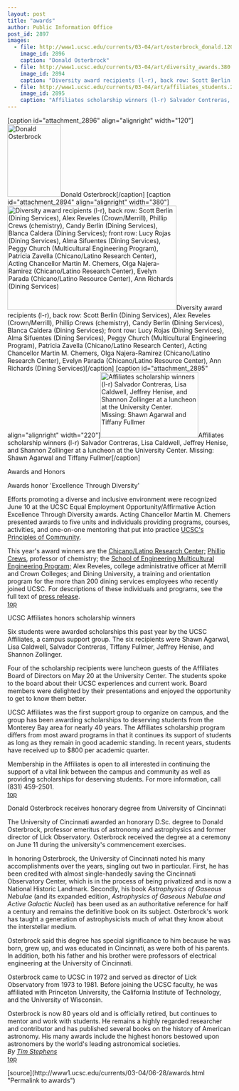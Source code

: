 ```yaml
---
layout: post
title: "awards"
author: Public Information Office
post_id: 2897
images:
  - file: http://www1.ucsc.edu/currents/03-04/art/osterbrock_donald.120.jpg
    image_id: 2896
    caption: "Donald Osterbrock"
  - file: http://www1.ucsc.edu/currents/03-04/art/diversity_awards.380.jpg
    image_id: 2894
    caption: "Diversity award recipients (l-r), back row: Scott Berlin (Dining Services), Alex Reveles (Crown/Merrill), Phillip Crews (chemistry), Candy Berlin (Dining Services), Blanca Caldera (Dining Services); front row: Lucy Rojas (Dining Services), Alma Sifuentes (Dining Services), Peggy Church (Multicultural Engineering Program), Patricia Zavella (Chicano/Latino Research Center), Acting Chancellor Martin M. Chemers, Olga Najera-Ramirez (Chicano/Latino Research Center), Evelyn Parada (Chicano/Latino Resource Center), Ann Richards (Dining Services)"
  - file: http://www1.ucsc.edu/currents/03-04/art/affiliates_students.220.jpg
    image_id: 2895
    caption: "Affiliates scholarship winners (l-r) Salvador Contreras, Lisa Caldwell, Jeffrey Henise, and Shannon Zollinger at a luncheon at the University Center. Missing: Shawn Agarwal and Tiffany Fullmer"
---
```


[caption id="attachment_2896" align="alignright" width="120"]<a href="http://localhost/mysite/wp-content/uploads/2004/06/osterbrock_donald.120.jpg"><img class="size-full wp-image-2896" src="http://localhost/mysite/wp-content/uploads/2004/06/osterbrock_donald.120.jpg" alt="Donald Osterbrock" width="120" height="163" /></a>Donald Osterbrock[/caption]
[caption id="attachment_2894" align="alignright" width="380"]<a href="http://localhost/mysite/wp-content/uploads/2004/06/diversity_awards.380.jpg"><img class="size-full wp-image-2894" src="http://localhost/mysite/wp-content/uploads/2004/06/diversity_awards.380.jpg" alt="Diversity award recipients (l-r), back row: Scott Berlin (Dining Services), Alex Reveles (Crown/Merrill), Phillip Crews (chemistry), Candy Berlin (Dining Services), Blanca Caldera (Dining Services); front row: Lucy Rojas (Dining Services), Alma Sifuentes (Dining Services), Peggy Church (Multicultural Engineering Program), Patricia Zavella (Chicano/Latino Research Center), Acting Chancellor Martin M. Chemers, Olga Najera-Ramirez (Chicano/Latino Research Center), Evelyn Parada (Chicano/Latino Resource Center), Ann Richards (Dining Services)" width="380" height="234" /></a>Diversity award recipients (l-r), back row: Scott Berlin (Dining Services), Alex Reveles (Crown/Merrill), Phillip Crews (chemistry), Candy Berlin (Dining Services), Blanca Caldera (Dining Services); front row: Lucy Rojas (Dining Services), Alma Sifuentes (Dining Services), Peggy Church (Multicultural Engineering Program), Patricia Zavella (Chicano/Latino Research Center), Acting Chancellor Martin M. Chemers, Olga Najera-Ramirez (Chicano/Latino Research Center), Evelyn Parada (Chicano/Latino Resource Center), Ann Richards (Dining Services)[/caption]
[caption id="attachment_2895" align="alignright" width="220"]<a href="http://localhost/mysite/wp-content/uploads/2004/06/affiliates_students.220.jpg"><img class="size-full wp-image-2895" src="http://localhost/mysite/wp-content/uploads/2004/06/affiliates_students.220.jpg" alt="Affiliates scholarship winners (l-r) Salvador Contreras, Lisa Caldwell, Jeffrey Henise, and Shannon Zollinger at a luncheon at the University Center. Missing: Shawn Agarwal and Tiffany Fullmer" width="220" height="147" /></a>Affiliates scholarship winners (l-r) Salvador Contreras, Lisa Caldwell, Jeffrey Henise, and Shannon Zollinger at a luncheon at the University Center. Missing: Shawn Agarwal and Tiffany Fullmer[/caption]
<p class="pagehead">
  Awards and Honors
</p>
<p>
  <span class="sectionhead"><a name="diversity" id="diversity"></a>Awards honor 'Excellence Through Diversity'</span><br>
</p>
<p>
  Efforts promoting a diverse and inclusive environment were recognized June 10 at the UCSC Equal Employment Opportunity/Affirmative Action Excellence Through Diversity awards. Acting Chancellor Martin M. Chemers presented awards to five units and individuals providing programs, courses, activities, and one-on-one mentoring that put into practice <a href="http://www.ucsc.edu/about/principles_community.asp">UCSC's Principles of Community</a>.
</p>
<p>
  This year's award winners are the <a href="http://www.lals.ucsc.edu/clrc/">Chicano/Latino Research Center;</a> <a href="http://www.chemistry.ucsc.edu/crews_p.html">Phillip Crews,</a> professor of chemistry; the <a href="http://mep.soe.ucsc.edu/">School of Engineering Multicultural Engineering Program;</a> Alex Reveles, college administrative officer at Merrill and Crown Colleges; and Dining University<b>,</b> a training and orientation program for the more than 200 dining services employees who recently joined UCSC. For descriptions of these individuals and programs, see the full text of <a href="http://www.ucsc.edu/news_events/press_releases/text.asp?pid=522">press release</a>.<br>
  <a href="#diversity">top</a>
</p>
<p>
  <span class="sectionhead"><a name="affiliates" id="affiliates"></a>UCSC Affiliates honors scholarship winners</span><br>
</p>
<p>
  Six students were awarded scholarships this past year by the UCSC Affiliates, a campus support group. The six recipients were Shawn Agarwal, Lisa Caldwell, Salvador Contreras, Tiffany Fullmer, Jeffrey Henise, and Shannon Zollinger.
</p>
<p>
  Four of the scholarship recipients were luncheon guests of the Affiliates Board of Directors on May 20 at the University Center. The students spoke to the board about their UCSC experiences and current work. Board members were delighted by their presentations and enjoyed the opportunity to get to know them better.<br>
</p>
<p>
  UCSC Affiliates was the first support group to organize on campus, and the group has been awarding scholarships to deserving students from the Monterey Bay area for nearly 40 years. The Affiliates scholarship program differs from most award programs in that it continues its support of students as long as they remain in good academic standing. In recent years, students have received up to $800 per academic quarter.<br>
</p>
<p>
  Membership in the Affiliates is open to all interested in continuing the support of a vital link between the campus and community as well as providing scholarships for deserving students. For more information, call (831) 459-2501.<br>
  <a href="#diversity">top</a>
</p>
<p>
  <span class="sectionhead"><a name="osterbrock" id="osterbrock"></a>Donald Osterbrock receives honorary degree from University of Cincinnati</span><br>
</p>
<p>
  The University of Cincinnati awarded an honorary D.Sc. degree to Donald Osterbrock, professor emeritus of astronomy and astrophysics and former director of Lick Observatory. Osterbrock received the degree at a ceremony on June 11 during the university's commencement exercises.<br>
</p>
<p>
  In honoring Osterbrock, the University of Cincinnati noted his many accomplishments over the years, singling out two in particular. First, he has been credited with almost single-handedly saving the Cincinnati Observatory Center, which is in the process of being privatized and is now a National Historic Landmark. Secondly, his book <i>Astrophysics of Gaseous Nebulae</i> (and its expanded edition, <i>Astrophysics of Gaseous Nebulae and Active Galactic Nuclei</i>) has been used as an authoritative reference for half a century and remains the definitive book on its subject. Osterbrock's work has taught a generation of astrophysicists much of what they know about the interstellar medium.<br>
</p>
<p>
  Osterbrock said this degree has special significance to him because he was born, grew up, and was educated in Cincinnati, as were both of his parents. In addition, both his father and his brother were professors of electrical engineering at the University of Cincinnati.<br>
</p>
<p>
  Osterbrock came to UCSC in 1972 and served as director of Lick Observatory from 1973 to 1981. Before joining the UCSC faculty, he was affiliated with Princeton University, the California Institute of Technology, and the University of Wisconsin.<br>
</p>
<p>
  Osterbrock is now 80 years old and is officially retired, but continues to mentor and work with students. He remains a highly regarded researcher and contributor and has published several books on the history of American astronomy. His many awards include the highest honors bestowed upon astronomers by the world's leading astronomical societies.<br>
  <i>By <a href="mailto:stephens@ucsc.edu">Tim Stephens</a></i><br>
  <a href="#diversity">top</a>
</p>
<p>

</p>
[source](http://www1.ucsc.edu/currents/03-04/06-28/awards.html "Permalink to awards")
